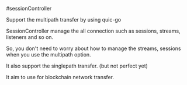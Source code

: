 #sessionController

Support the multipath transfer by using quic-go

SessionController manage the all connection such as sessions, streams, listeners and so on. 

So, you don't need to worry about how to manage the streams, sessions when you use the multipath option.

It also support the singlepath transfer. (but not perfect yet)

It aim to use for blockchain network transfer. 
